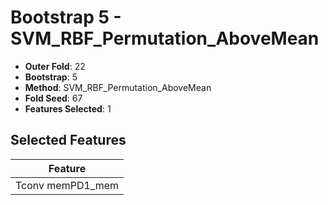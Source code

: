 # Bootstrap 5 - SVM_RBF_Permutation_AboveMean

- **Outer Fold**: 22
- **Bootstrap**: 5
- **Method**: SVM_RBF_Permutation_AboveMean
- **Fold Seed**: 67
- **Features Selected**: 1

## Selected Features

| Feature |
|---------|
| Tconv memPD1_mem |
